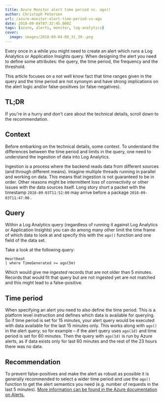 ```yaml
---
title: Azure Monitor alert time period vs. ago()
author: Christoph Petersen
url: /azure-monitor-alert-time-period-vs-ago
date: 2018-09-04T07:32:45.000Z
tags: [azure, alerts, monitor, log-analytics]
cover: 
  image: images/2018-09-04-09_31_39-.png
---
```


Every once in a while you might need to create an alert which runs a Log Analytics or Application Insights query. When designing the alert you need to define some attributes: the query, the time period, the frequency and the threshold.

This article focuses on a not well know fact that time ranges given in the query and the time period are not synonym and have strong implications on the alert logic and/or false-positives (or false-negatives).

## TL;DR

If you're in a hurry and don't care about the technical details, scroll down to the recommendation.

## Context

Before embarking on the technical details, some context. To understand the differences between the time period and limits in the query, one need to understand the ingestion of data into Log Analytics.

Ingestion is a process where the backend reads data from different sources (and through different means). Imagine multiple threads running in parallel and working on data. This means that ingestion is not guaranteed to be in order. Other reasons might be intermittent loss of connectivity or other issues with the data sources itself. Long story short a packet with the timestamp `2018-09-03T11:52:00` may arrive before a package `2018-09-03T11:47:00` .

## Query

Within a Log Analytics query (regardless of running it against Log Analytics or Application Insights) you can do among many other limit the time frame of which data to look at and specify this with the `ago()` function and one field of the data set.

Take a look at the following query:

```
Heartbeat
| where TimeGenerated >= ago(5m)
```

Which would give me *ingested* records that are not older than 5 minutes. Records that would fit that query but are not ingested yet are not matched and this might lead to a false-positive.

## Time period

When specifying an alert you need to also define the time period. This is a platform level instruction and defines which data is available for querying. So if time period is set for 15 minutes, your alert query would be executed with data available for the last 15 minutes only. This works along with `ago()` in the alert query; so for example – if the alert query uses `ago(1d)` and time period is set for 60 minutes. Then the query with `ago(1d)` is run by Azure alerts, as if data exists only for last 60 minutes and the rest of the 23 hours there was no data.

## Recommendation

To prevent false-positives and make the alert as robust as possible it is generally recommended to select a wider time period and use the `ago()` function to get the alert semantics you need (e.g. number of requests in the last 5 minutes). [More information can be found in the Azure documentation on Alerts.](https://docs.microsoft.com/en-us/azure/monitoring-and-diagnostics/monitor-alerts-unified-log#log-search-alert-rule---definition-and-types)
